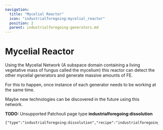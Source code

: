 ```yaml
---
navigation:
  title: "Mycelial Reactor"
  icon: "industrialforegoing:mycelial_reactor"
  position: 2
  parent: industrialforegoing:generators.md
---
```


# Mycelial Reactor

Using the <Color id="gold">Mycelial Network</Color> (A subspace domain containing a living vegetative mass of fungus called the mycelium) this reactor can detect the other <Color id="gold">mycelial generators</Color> and generate massive amounts of FE. 

For this to happen, once instance of each generator needs to be working at the same time.

Maybe new technologies can be discovered in the future using this network.

**TODO:** Unsupported Patchouli page type **industrialforegoing:dissolution**

```
{"type":"industrialforegoing:dissolution","recipe":"industrialforegoing:dissolution_chamber/mycelial_reactor"}
```

